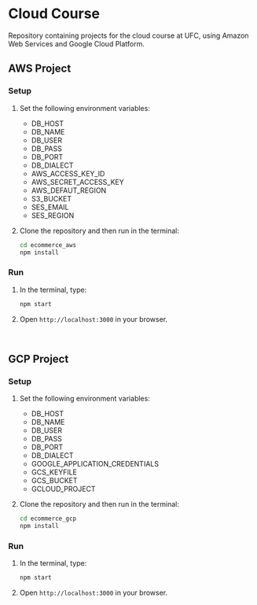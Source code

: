 # Cloud Course
Repository containing projects for the cloud course at UFC, using Amazon Web Services and Google Cloud Platform.


## AWS Project

### Setup

1. Set the following environment variables:
   * DB_HOST
   * DB_NAME
   * DB_USER
   * DB_PASS
   * DB_PORT
   * DB_DIALECT
   * AWS_ACCESS_KEY_ID
   * AWS_SECRET_ACCESS_KEY
   * AWS_DEFAUT_REGION
   * S3_BUCKET
   * SES_EMAIL
   * SES_REGION

2. Clone the repository and then run in the terminal:  
    ```bash
    cd ecommerce_aws 
    npm install
    ```
    
### Run
1. In the terminal, type:

    ```bash
    npm start
    ```
    
2. Open `http://localhost:3000` in your browser.

<br/>

## GCP Project

### Setup

1. Set the following environment variables:
   * DB_HOST
   * DB_NAME
   * DB_USER
   * DB_PASS
   * DB_PORT
   * DB_DIALECT
   * GOOGLE_APPLICATION_CREDENTIALS
   * GCS_KEYFILE
   * GCS_BUCKET
   * GCLOUD_PROJECT

2. Clone the repository and then run in the terminal:  
    ```bash
    cd ecommerce_gcp 
    npm install
    ```
    
### Run
1. In the terminal, type:

    ```bash
    npm start
    ```
    
2. Open `http://localhost:3000` in your browser.
